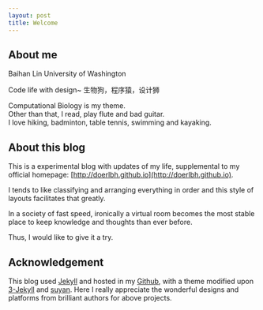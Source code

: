 ```yaml
---
layout: post
title: Welcome
---
```


## About me

Baihan Lin
University of Washington

Code life with design~
生物狗，程序猿，设计狮  

Computational Biology is my theme.  
Other than that, I read, play flute and bad guitar.  
I love hiking, badminton, table tennis, swimming and kayaking.  

## About this blog

This is a experimental blog with updates of my life, supplemental to my official homepage: [http://doerlbh.github.io](http://doerlbh.github.io).  

I tends to like classifying and arranging everything in order and this style of layouts facilitates that greatly.  

In a society of fast speed, ironically a virtual room becomes the most stable place to keep knowledge and thoughts than ever before.   

Thus, I would like to give it a try.  

## Acknowledgement  

This blog used [Jekyll](http://jekyllrb.com/) and hosted in my [Github](https://github.com/DoerBlog/doerblog.github.io), with a theme modified upon [3-Jekyll](https://github.com/P233/3-Jekyll) and [suyan](https://github.com/suyan/suyan.github.io). Here I really appreciate the wonderful designs and platforms from brilliant authors for above projects.  